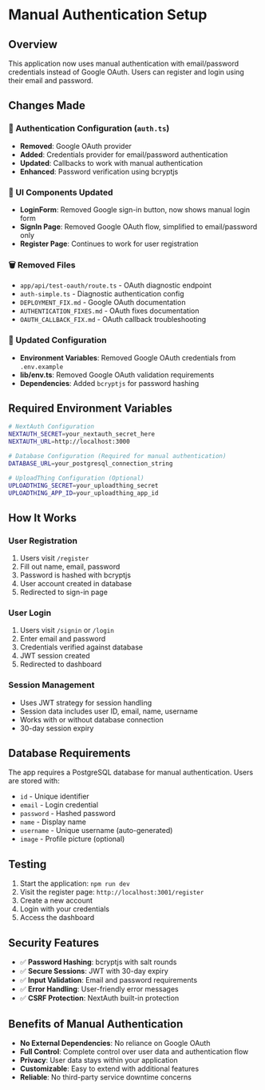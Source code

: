 # Manual Authentication Setup

## Overview
This application now uses manual authentication with email/password credentials instead of Google OAuth. Users can register and login using their email and password.

## Changes Made

### 🔧 Authentication Configuration (`auth.ts`)
- **Removed**: Google OAuth provider
- **Added**: Credentials provider for email/password authentication
- **Updated**: Callbacks to work with manual authentication
- **Enhanced**: Password verification using bcryptjs

### 🎨 UI Components Updated
- **LoginForm**: Removed Google sign-in button, now shows manual login form
- **SignIn Page**: Removed Google OAuth flow, simplified to email/password only
- **Register Page**: Continues to work for user registration

### 🗑️ Removed Files
- `app/api/test-oauth/route.ts` - OAuth diagnostic endpoint
- `auth-simple.ts` - Diagnostic authentication config
- `DEPLOYMENT_FIX.md` - Google OAuth documentation
- `AUTHENTICATION_FIXES.md` - OAuth fixes documentation  
- `OAUTH_CALLBACK_FIX.md` - OAuth callback troubleshooting

### 📝 Updated Configuration
- **Environment Variables**: Removed Google OAuth credentials from `.env.example`
- **lib/env.ts**: Removed Google OAuth validation requirements
- **Dependencies**: Added `bcryptjs` for password hashing

## Required Environment Variables

```bash
# NextAuth Configuration
NEXTAUTH_SECRET=your_nextauth_secret_here
NEXTAUTH_URL=http://localhost:3000

# Database Configuration (Required for manual authentication)
DATABASE_URL=your_postgresql_connection_string

# UploadThing Configuration (Optional)
UPLOADTHING_SECRET=your_uploadthing_secret
UPLOADTHING_APP_ID=your_uploadthing_app_id
```

## How It Works

### User Registration
1. Users visit `/register`
2. Fill out name, email, password
3. Password is hashed with bcryptjs
4. User account created in database
5. Redirected to sign-in page

### User Login
1. Users visit `/signin` or `/login`
2. Enter email and password
3. Credentials verified against database
4. JWT session created
5. Redirected to dashboard

### Session Management
- Uses JWT strategy for session handling
- Session data includes user ID, email, name, username
- Works with or without database connection
- 30-day session expiry

## Database Requirements

The app requires a PostgreSQL database for manual authentication. Users are stored with:
- `id` - Unique identifier
- `email` - Login credential
- `password` - Hashed password
- `name` - Display name
- `username` - Unique username (auto-generated)
- `image` - Profile picture (optional)

## Testing

1. Start the application: `npm run dev`
2. Visit the register page: `http://localhost:3001/register`
3. Create a new account
4. Login with your credentials
5. Access the dashboard

## Security Features

- ✅ **Password Hashing**: bcryptjs with salt rounds
- ✅ **Secure Sessions**: JWT with 30-day expiry
- ✅ **Input Validation**: Email and password requirements
- ✅ **Error Handling**: User-friendly error messages
- ✅ **CSRF Protection**: NextAuth built-in protection

## Benefits of Manual Authentication

- **No External Dependencies**: No reliance on Google OAuth
- **Full Control**: Complete control over user data and authentication flow
- **Privacy**: User data stays within your application
- **Customizable**: Easy to extend with additional features
- **Reliable**: No third-party service downtime concerns
